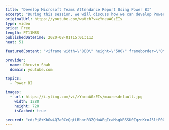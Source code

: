 ```yaml
---
title: "Develop Microsoft Teams Attendance Report Using Power BI"
excerpt: "During this session, we will discuss how we can develop Power BI report for our Meeting Attendance.  This session is dedicated to the developers who wanted to know how we can develop Power BI report for Meeting attendance. What’s the logic is used to generate the report? I will explain each individual"
originalUrl: https://youtube.com/watch?v=zYneaAGzEIs
type: video
price: Free
length: PT11M8S
publishedDateTime: 2020-08-01T15:01:11Z
heat: 51

featuredContent: "<iframe width=\"800\" height=\"500\" frameborder=\"0\" src=\"https://www.youtube.com/embed/zYneaAGzEIs\" allow=\"accelerometer; autoplay; encrypted-media; gyroscope; picture-in-picture\" allowfullscreen></iframe>"

provider:
  name: Dhruvin Shah
  domain: youtube.com

topics:
  - Power BI

images:
  - url: https://i.ytimg.com/vi/zYneaAGzEIs/maxresdefault.jpg
    width: 1280
    height: 720
    isCached: true

secured: "cdzPj8+KbGw4Q7a0CeQqtLRhnnR3ZQHuWPgIcaMsgkRSSU0ZqznKroJ5ltF00HoMJVlzto+ZaCNV+NHq0YaWN/XoKUTk2tAZ51zONn/0KqXBz4Yw5tkDLBQ71KcfwACBzxcPMx6Umk+NpGBBzf1Mu4uUPRBQ6PiJLfuN+rK2Tzhe7+8mWuyxXyj9p4ci/kcJgKWn2wfFFNXo8/rWWcZTkveTE+rzJT3ESY9BrLE+D0aGHvTNSCyIA78NKlW3URHKxcA93XbSTnm8lHWVFIczXjKwyk6jGzYz73EaUqjPMNSDdfT2h9hUN4sBGAEXnlTB+PWZZ+FcYUpUIaa5RGGfhUslv0PeMUVMpWupBe0y8ZqdAVZOzC5m8+Buf+BPHfSu/Q2WLx/ueK4sllpQ8Py+qYQ3wLI2vkKHzKyXOTQ9TBo=;t7LTHbhX7yflJ3Sv8npheA=="
---
```


